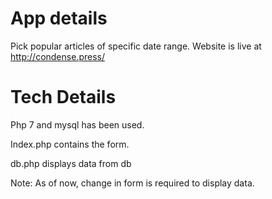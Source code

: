 
App details
===========================
Pick popular articles of specific date range.
Website is live at http://condense.press/

Tech Details
===========================
Php 7 and mysql has been used.

Index.php contains the form.

db.php displays data from db


Note: As of now, change in form is required to display data.
